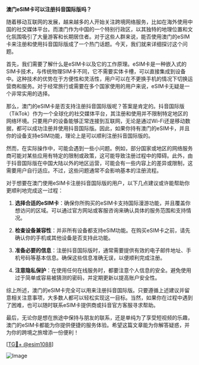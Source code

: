 **澳门eSIM卡可以注册抖音国际版吗？**

随着移动互联网的发展，越来越多的人开始关注跨境网络服务，比如在海外使用中国的社交媒体平台。而澳门作为中国的一个特别行政区，以其独特的地理位置和文化氛围吸引了大量游客和长期居住者。对于这些人群来说，能否使用澳门的eSIM卡来注册和使用抖音国际版成了一个热门话题。今天，我们就来详细探讨这个问题。

首先，我们需要了解什么是eSIM卡以及它的工作原理。eSIM卡是一种嵌入式的SIM卡技术，与传统物理SIM卡不同，它不需要实体卡槽，可以直接集成到设备中。这种技术的优势在于方便性和灵活性，用户可以在不更换手机的情况下切换运营商和服务。对于经常旅行或需要在多个国家使用的用户来说，eSIM卡无疑是一个非常实用的选择。

那么，澳门的eSIM卡是否支持注册抖音国际版呢？答案是肯定的。抖音国际版（TikTok）作为一个全球化的社交媒体平台，其注册和使用并不限制特定地区的网络环境。只要用户的设备能够正常连接到互联网，无论是通过Wi-Fi还是移动数据，都可以成功注册并使用抖音国际版。因此，如果你持有澳门的eSIM卡，并且你的设备支持eSIM功能，理论上是可以顺利注册抖音国际版的。

然而，在实际操作中，可能会遇到一些小问题。例如，部分国家或地区的网络服务商可能对某些应用有特定的限制或政策，这可能导致注册过程中的障碍。此外，由于抖音国际版在中国大陆以外的地区运营，可能会有一些内容上的差异或限制，这需要用户自行适应。不过，这些问题通常不会影响基本的注册流程。

对于想要在澳门使用eSIM卡注册抖音国际版的用户，以下几点建议或许能帮助你更顺利地完成这一过程：

1. **选择合适的eSIM卡**：确保你所购买的eSIM卡支持国际漫游功能，并且覆盖你想访问的区域。可以通过官方网站或客服咨询来确认具体的服务范围和支持情况。

2. **检查设备兼容性**：并非所有设备都支持eSIM功能。在购买eSIM卡之前，请先确认你的手机或其他设备是否支持此功能。

3. **准备必要的信息**：注册抖音国际版时，通常需要提供有效的电子邮件地址、手机号码等基本信息。确保这些信息准确无误，以便顺利完成注册。

4. **注意隐私保护**：在使用任何在线服务时，都要注意个人信息的安全。避免使用过于简单或容易被猜测的密码，并定期更新以提高账户安全性。

综上所述，澳门的eSIM卡完全可以用来注册抖音国际版。只要遵循上述建议并留意相关注意事项，大多数人都可以轻松实现这一目标。当然，如果你在过程中遇到了困难，也可以随时联系eSIM卡提供商或抖音官方客服寻求帮助。

最后，无论你是想在旅途中保持与朋友的联系，还是单纯为了享受短视频的乐趣，澳门的eSIM卡都能为你提供便捷的服务体验。希望这篇文章能为你解答疑惑，并为你的跨境之旅增添一份便利！

[[TG💪+ @esim1088](https://t.me/s/esim1088)]

![Image](https://i.postimg.cc/4NQfJmqS/Snipaste-2025-05-13-00-14-12.png)